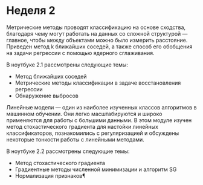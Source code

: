 # Неделя 2

Метрические методы проводят классификацию на основе сходства, благодаря чему могут работать на данных со сложной структурой — главное, чтобы между объектами можно было измерить расстояние. Приведен метод k ближайших соседей, а также способ его обобщения на задачи регрессии с помощью ядерного сглаживания.

В ноутбуке 2.1 рассмотрены следующие темы:
  - Метод ближайших соседей
  - Метрические методы классификации в задаче восстановления регрессии
  - Обнаружение выбросов

Линейные модели — один из наиболее изученных классов алгоритмов в машинном обучении. Они легко масштабируются и широко применяются для работы с большими данными. В этом модуле изучен метод стохастического градиента для настойки линейных классификаторов, познакомились с регуляризацией и обсуждены некоторые тонкости работы с линейными методами.

В ноутбуке 2.2 рассмотрены следующие темы:

  - Метод стохастического градиента
  - Градиентные методы численной минимизации и алгоритм SG
  - Нормализация признаков¶